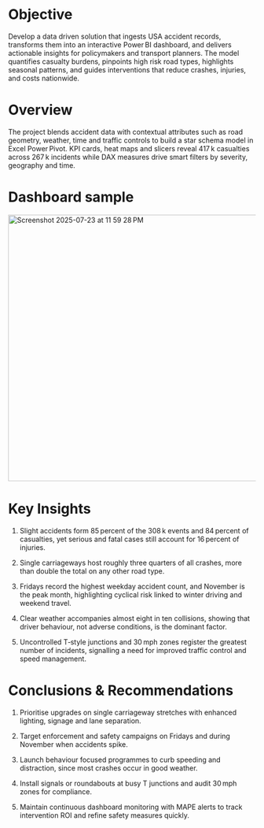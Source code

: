 # Objective
Develop a data driven solution that ingests USA accident records, transforms them into an interactive Power BI dashboard, and delivers actionable insights for policymakers and transport planners. The model quantifies casualty burdens, pinpoints high risk road types, highlights seasonal patterns, and guides interventions that reduce crashes, injuries, and costs nationwide.

# Overview
The project blends accident data with contextual attributes such as road geometry, weather, time and traffic controls to build a star schema model in Excel Power Pivot. KPI cards, heat maps and slicers reveal 417 k casualties across 267 k incidents while DAX measures drive smart filters by severity, geography and time.

# Dashboard sample 
<img width="1187" height="541" alt="Screenshot 2025-07-23 at 11 59 28 PM" src="https://github.com/user-attachments/assets/6d3c4925-e01f-454c-8266-aaa88214bb6d" />

# Key Insights
1. Slight accidents form 85 percent of the 308 k events and 84 percent of casualties, yet serious and fatal cases still account for 16 percent of injuries.

2. Single carriageways host roughly three quarters of all crashes, more than double the total on any other road type.

3. Fridays record the highest weekday accident count, and November is the peak month, highlighting cyclical risk linked to winter driving and weekend travel.

4. Clear weather accompanies almost eight in ten collisions, showing that driver behaviour, not adverse conditions, is the dominant factor.

5. Uncontrolled T‑style junctions and 30 mph zones register the greatest number of incidents, signalling a need for improved traffic control and speed management.

# Conclusions & Recommendations

1. Prioritise upgrades on single carriageway stretches with enhanced lighting, signage and lane separation.

2. Target enforcement and safety campaigns on Fridays and during November when accidents spike.

3. Launch behaviour focused programmes to curb speeding and distraction, since most crashes occur in good weather.

4. Install signals or roundabouts at busy T junctions and audit 30 mph zones for compliance.

5. Maintain continuous dashboard monitoring with MAPE alerts to track intervention ROI and refine safety measures quickly.
